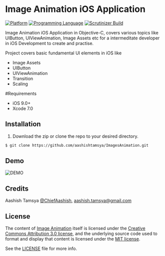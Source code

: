 # Image Animation iOS Application

[![Platform](https://img.shields.io/badge/platform-ios-lightgrey.svg)]()
[![Programming Language](https://img.shields.io/badge/language-objective--c-ff69b4.svg)]()
[![Scrutinizer Build](https://img.shields.io/scrutinizer/build/g/filp/whoops.svg?maxAge=2592000)]()

 Image Animation iOS Application in Objective-C, covers various topics like UIButton, UIViewAnimation, Image Assets etc for a intermeditate developer in iOS Development to create and practise.

Project covers basic fundamental UI elements in iOS like

- Image Assets
- UIButton
- UIViewAnimation
- Transition
- Scaling

#Requirements
* iOS 9.0+
* Xcode 7.0

## Installation

1. Download the zip or clone the repo to your desired directory.

```sh
$ git clone https://github.com/aashishtamsya/ImagesAnimation.git
```

## Demo

![DEMO](https://github.com/aashishtamsya/SoundShakerObjC/blob/master/Resources/Demo/DEMO.gif)

## Credits

Aashish Tamsya [@ChiefAashish](https://www.twitter.com/chiefaashish),
aashish.tamsya@gmail.com

## License

The content of [Image Animation](https://github.com/aashishtamsya/ImagesAnimation.git) itself is licensed under the [Creative Commons Attribution 3.0 license](https://creativecommons.org/licenses/by/3.0/us/deed.en_US), and the underlying source code used to format and display that content is licensed under the [MIT license](https://opensource.org/licenses/mit-license.php).

See the [LICENSE](LICENSE.md) file for more info.